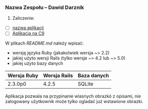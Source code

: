 ### Nazwa Zespołu – Dawid Darznik

1. Zaliczenie:
 - [ ] [nazwa aplikacji](zaliczenie)
 - [ ] [Aplikacja na C9](https://asi-project-dawid93.c9users.io/)

W plikach _README.md_ należy wpisać:

* wersję języka Ruby (jakakolwiek wersja ~> 2.2)
* jakiej użyto wersji Rails (tylko wersje ~> 4.2 lub ~> 5.0)
* jakiej użyto bazy danych

|Wersja Ruby|Wersja Rails|Baza danych|
|---|---|---|
|2.3.0p0|4.2.5|SQLite|

Aplikacja pozwala na przypinanie wlasnych obrazkó z opisami, nie zalogowany użytkownik może tylko ogladać już wstawione obrazki.
